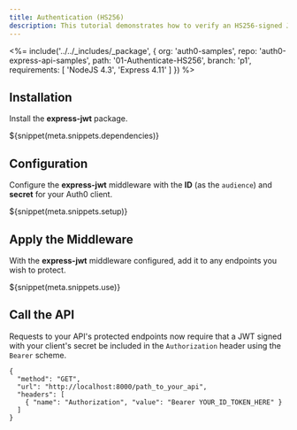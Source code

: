 ```yaml
---
title: Authentication (HS256)
description: This tutorial demonstrates how to verify an HS256-signed JSON Web Token and protect endpoints in an Express API
---
```


<%= include('../../_includes/_package', {
  org: 'auth0-samples',
  repo: 'auth0-express-api-samples',
  path: '01-Authenticate-HS256',
  branch: 'p1',
  requirements: [
    'NodeJS 4.3',
    'Express 4.11'
  ]
}) %>

## Installation

Install the **express-jwt** package.

${snippet(meta.snippets.dependencies)}

## Configuration

Configure the **express-jwt** middleware with the **ID** (as the `audience`) and **secret** for your Auth0 client.

${snippet(meta.snippets.setup)}

## Apply the Middleware

With the **express-jwt** middleware configured, add it to any endpoints you wish to protect.

${snippet(meta.snippets.use)}

## Call the API

Requests to your API's protected endpoints now require that a JWT signed with your client's secret be included in the `Authorization` header using the `Bearer` scheme.

```har
{
  "method": "GET",
  "url": "http://localhost:8000/path_to_your_api",
  "headers": [
    { "name": "Authorization", "value": "Bearer YOUR_ID_TOKEN_HERE" }
  ]
}
```
